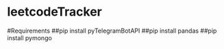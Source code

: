 # leetcodeTracker
#Requirements
##pip install pyTelegramBotAPI
##pip install pandas
##pip install pymongo

